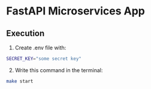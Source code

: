 # FastAPI Microservices App
## Execution
1) Create .env file with:
```zsh
SECRET_KEY="some secret key"
```
2) Write this command in the terminal:
```zsh
make start
```